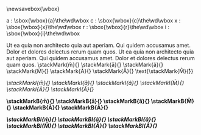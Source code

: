 \newsavebox{\wbox}

a
:   \sbox{\wbox}{a}\the\wd\wbox
c
:   \sbox{\wbox}{c}\the\wd\wbox
x
:   \sbox{\wbox}{x}\the\wd\wbox
r
:   \sbox{\wbox}{r}\the\wd\wbox
i
:   \sbox{\wbox}{i}\the\wd\wbox


Ut ea quia non architecto quia aut aperiam. Qui quidem accusamus amet. Dolor et dolores delectus rerum quam quos.
Ut ea quia non architecto quia aut aperiam. Qui quidem accusamus amet. Dolor et dolores delectus rerum quam quos.
\stackMark{m̄}{́}
\stackMark{ā}{́}
\stackMark{â}{́}
\stackMark{M̄}{́}
\stackMark{Ā}{́}
\stackMark{Â}{́}
\text{\stackMark{M̂}<M>{̊}}

*\stackMarkI{m̄}{́}
\stackMarkI{ā}{́}
\stackMarkI{â}{́}
\stackMarkI{M̄}{́}
\stackMarkI{Ā}{́}
\stackMarkI{Â}{́}*

**\stackMarkB{m̄}{́}
\stackMarkB{ā}{́}
\stackMarkB{â}{́}
\stackMarkB{M̄}{́}
\stackMarkB{Ā}{́}
\stackMarkB{Â}{́}**

***\stackMarkBI{m̄}{́}
\stackMarkBI{ā}{́}
\stackMarkBI{â}{́}
\stackMarkBI{M̄}{́}
\stackMarkBI{Ā}{́}
\stackMarkBI{Â}{́}***


